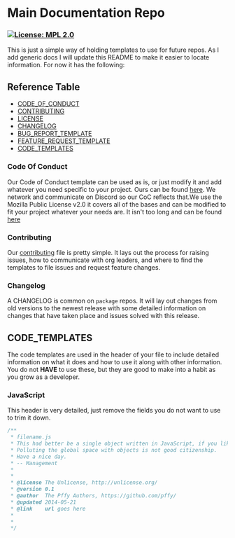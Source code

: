 # Main Documentation Repo

<!-- Change the name and information here to reflect your organization or repo and its values -->

### [![License: MPL 2.0](https://img.shields.io/badge/License-MPL_2.0-brightgreen.svg)](https://opensource.org/licenses/MPL-2.0)

This is just a simple way of holding templates to use for future repos. As I add generic docs I will update this README to make it easier to locate information. For now it has the following:

## Reference Table

- [CODE_OF_CONDUCT](CODE_OF_CONDUCT.md)
- [CONTRIBUTING](CONTRIBUTING.md)
- [LICENSE](#license)
- [CHANGELOG](CHANGELOG.md)
- [BUG_REPORT_TEMPLATE](/.github/ISSUE_TEMPLATE/bug_report.md)
- [FEATURE_REQUEST_TEMPLATE](/.github/ISSUE_TEMPLATE/feature_request.md)
- [CODE_TEMPLATES](#code_templates)


### Code Of Conduct

Our Code of Conduct template can be used as is, or just modify it and add whatever you need specific to your project. Ours can be found [here](CODE_OF_CONDUCT.md). We network and communicate on Discord so our CoC reflects that.We use the Mozilla Public License v2.0 it covers all of the bases and can be modified to fit your project whatever your needs are. It isn't too long and can be found [here](LICENSE)

### Contributing

Our [contributing](CONTRIBUTING.md) file is pretty simple. It lays out the process for raising issues, how to communicate with org leaders, and where to find the templates to file issues and request feature changes. 

### Changelog

A CHANGELOG is common on `package` repos. It will lay out changes from old versions to the newest release with some detailed information on changes that have taken place and issues solved with this release. 

## CODE_TEMPLATES

The code templates are used in the header of your file to include detailed information on what it does and how to use it along with other information. You do not **HAVE** to use these, but they are good to make into a habit as you grow as a developer.

### JavaScript

This header is very detailed, just remove the fields you do not want to use to trim it down.

```js
/**
 * filename.js
 * This had better be a single object written in JavaScript, if you like your job.
 * Polluting the global space with objects is not good citizenship.
 * Have a nice day. 
 * -- Management
 *
 *
 * @license The Unlicense, http://unlicense.org/
 * @version 0.1
 * @author  The Pffy Authors, https://github.com/pffy/
 * @updated 2014-05-21
 * @link    url goes here
 *
 *
 */
```